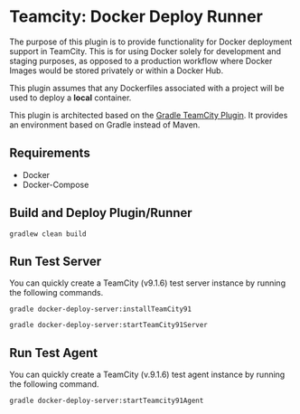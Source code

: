 Teamcity: Docker Deploy Runner
================

The purpose of this plugin is to provide functionality for Docker deployment support in TeamCity. This is for using Docker solely for development and staging purposes, as opposed to a production workflow where Docker Images would be stored privately or within a Docker Hub.

This plugin assumes that any Dockerfiles associated with a project will be used to deploy a __local__ container.

This plugin is architected based on the [Gradle TeamCity Plugin](https://github.com/rodm/gradle-teamcity-plugin).  It provides an environment based on  Gradle instead of Maven.

## Requirements
* Docker
* Docker-Compose

## Build and Deploy Plugin/Runner

```
gradlew clean build
```

## Run Test Server

You can quickly create a TeamCity (v9.1.6) test server instance by running the following commands.

```
gradle docker-deploy-server:installTeamCity91

gradle docker-deploy-server:startTeamCity91Server
````

## Run Test Agent

You can quickly create a TeamCity (v.9.1.6) test agent instance by running the following command.

```
gradle docker-deploy-server:startTeamcity91Agent
```
